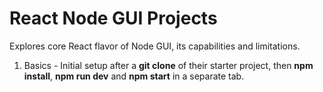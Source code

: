 # React Node GUI Projects
Explores core React flavor of Node GUI, its capabilities and limitations.

1. Basics - Initial setup after a **git clone** of their starter project, then **npm install**, **npm run dev** and **npm start** in a separate tab.